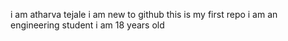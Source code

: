 i am atharva tejale
i am new to github
this is my first repo
i am an engineering student
i am 18 years old

